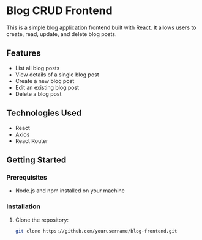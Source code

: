 # Blog CRUD Frontend

This is a simple blog application frontend built with React. It allows users to create, read, update, and delete blog posts.

## Features

- List all blog posts
- View details of a single blog post
- Create a new blog post
- Edit an existing blog post
- Delete a blog post

## Technologies Used

- React
- Axios
- React Router

## Getting Started

### Prerequisites

- Node.js and npm installed on your machine

### Installation

1. Clone the repository:
   ```sh
   git clone https://github.com/yourusername/blog-frontend.git
